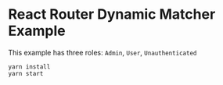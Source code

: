 # React Router Dynamic Matcher Example

This example has three roles: `Admin`, `User`, `Unauthenticated`

```
yarn install
yarn start
```

